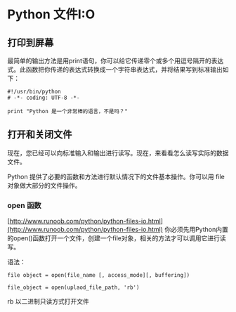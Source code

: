 # Python 文件I:O

## 打印到屏幕

最简单的输出方法是用print语句，你可以给它传递零个或多个用逗号隔开的表达式。此函数把你传递的表达式转换成一个字符串表达式，并将结果写到标准输出如下：

```text
#!/usr/bin/python
# -*- coding: UTF-8 -*- 

print "Python 是一个非常棒的语言，不是吗？"
```

## 打开和关闭文件

现在，您已经可以向标准输入和输出进行读写。现在，来看看怎么读写实际的数据文件。

Python 提供了必要的函数和方法进行默认情况下的文件基本操作。你可以用 file 对象做大部分的文件操作。

### open 函数

[http://www.runoob.com/python/python-files-io.html](http://www.runoob.com/python/python-files-io.html) 你必须先用Python内置的open\(\)函数打开一个文件，创建一个file对象，相关的方法才可以调用它进行读写。

语法：

```text
file object = open(file_name [, access_mode][, buffering])

file_object = open(uplaod_file_path, 'rb')
```

rb 以二进制只读方式打开文件

